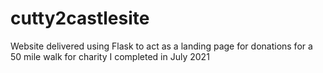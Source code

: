 # cutty2castlesite

Website delivered using Flask to act as a landing page for donations for a 50 mile walk for charity I completed in July 2021

